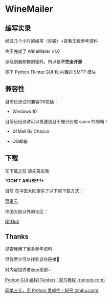 # WineMailer

## 编写实录

经过几个小时的编写（抄袭）+查看无数参考资料

终于完成了 WineMailer v1.0

涉及到我邮箱的密码，所以是**不完全开源**

基于 Python Tkinter GUI 和 内置的 SMTP 模块

## 兼容性

目前已测试的兼容OS包括：

- Windows 10

目前已经测试可以发送到且不被识别成 spam 的邮箱：

- 24Mail By Chacuo

- QQ邮箱

## 下载

在下载之前 请先答应我

***DON'T ABUSE!!!\***

目前 在中国大陆提供了以下的下载方式：

[蓝奏云](https://blog.pixelwine.top/golink/4b06h2z)

中国大陆以外的地区：

[GitHub](https://blog.pixelwine.top/golink/jtt2h1h)

## Thanks

尽管我用了很多参考资料

但我至少可以找到这些链接🐶

对内容提供者表示感谢~

[Python GUI 编程(Tkinter) | 菜鸟教程 (runoob.com)](https://blog.pixelwine.top/golink/xyiki9a)

[简单三步，用 Python 发邮件 - 知乎 (zhihu.com)](https://blog.pixelwine.top/golink/1jimswc)